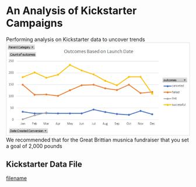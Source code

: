 # An Analysis of Kickstarter Campaigns
Performing analysis on Kickstarter data to uncover trends
![image_name](https://github.com/aahudson/kickstarter-analysis/blob/main/Outcomes%20Based%20on%20Launch%20Date.png)
We recommended that for the Great Brittian musnica fundraiser that you set a goal of 2,000 pounds 
## Kickstarter Data File
[filename](https://github.com/aahudson/kickstarter-analysis/blob/main/data-1-1-3-StarterBook.zip)
